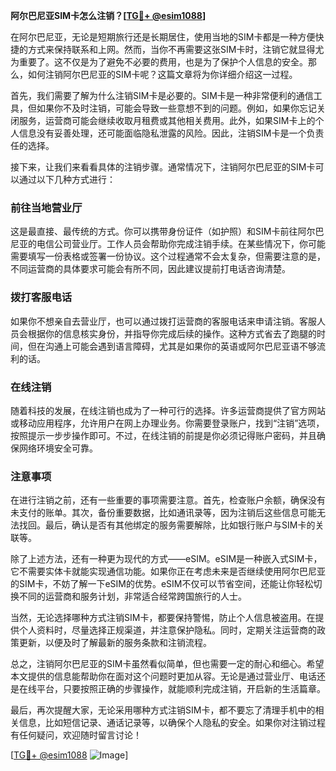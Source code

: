 **阿尔巴尼亚SIM卡怎么注销？[[TG💪+ @esim1088](https://t.me/s/esim1088)]**

在阿尔巴尼亚，无论是短期旅行还是长期居住，使用当地的SIM卡都是一种方便快捷的方式来保持联系和上网。然而，当你不再需要这张SIM卡时，注销它就显得尤为重要了。这不仅是为了避免不必要的费用，也是为了保护个人信息的安全。那么，如何注销阿尔巴尼亚的SIM卡呢？这篇文章将为你详细介绍这一过程。

首先，我们需要了解为什么注销SIM卡是必要的。SIM卡是一种非常便利的通信工具，但如果你不及时注销，可能会导致一些意想不到的问题。例如，如果你忘记关闭服务，运营商可能会继续收取月租费或其他相关费用。此外，如果SIM卡上的个人信息没有妥善处理，还可能面临隐私泄露的风险。因此，注销SIM卡是一个负责任的选择。

接下来，让我们来看看具体的注销步骤。通常情况下，注销阿尔巴尼亚的SIM卡可以通过以下几种方式进行：

### **前往当地营业厅**
这是最直接、最传统的方式。你可以携带身份证件（如护照）和SIM卡前往阿尔巴尼亚的电信公司营业厅。工作人员会帮助你完成注销手续。在某些情况下，你可能需要填写一份表格或签署一份协议。这个过程通常不会太复杂，但需要注意的是，不同运营商的具体要求可能会有所不同，因此建议提前打电话咨询清楚。

### **拨打客服电话**
如果你不想亲自去营业厅，也可以通过拨打运营商的客服电话来申请注销。客服人员会根据你的信息核实身份，并指导你完成后续的操作。这种方式省去了跑腿的时间，但在沟通上可能会遇到语言障碍，尤其是如果你的英语或阿尔巴尼亚语不够流利的话。

### **在线注销**
随着科技的发展，在线注销也成为了一种可行的选择。许多运营商提供了官方网站或移动应用程序，允许用户在网上办理业务。你需要登录账户，找到“注销”选项，按照提示一步步操作即可。不过，在线注销的前提是你必须记得账户密码，并且确保网络环境安全可靠。

### **注意事项**
在进行注销之前，还有一些重要的事项需要注意。首先，检查账户余额，确保没有未支付的账单。其次，备份重要数据，比如通讯录等，因为注销后这些信息可能无法找回。最后，确认是否有其他绑定的服务需要解除，比如银行账户与SIM卡的关联等。

除了上述方法，还有一种更为现代的方式——eSIM。eSIM是一种嵌入式SIM卡，它不需要实体卡就能实现通信功能。如果你正在考虑未来是否继续使用阿尔巴尼亚的SIM卡，不妨了解一下eSIM的优势。eSIM不仅可以节省空间，还能让你轻松切换不同的运营商和服务计划，非常适合经常跨国旅行的人士。

当然，无论选择哪种方式注销SIM卡，都要保持警惕，防止个人信息被盗用。在提供个人资料时，尽量选择正规渠道，并注意保护隐私。同时，定期关注运营商的政策更新，以便及时了解最新的服务条款和注销流程。

总之，注销阿尔巴尼亚的SIM卡虽然看似简单，但也需要一定的耐心和细心。希望本文提供的信息能帮助你在面对这个问题时更加从容。无论是通过营业厅、电话还是在线平台，只要按照正确的步骤操作，就能顺利完成注销，开启新的生活篇章。

最后，再次提醒大家，无论采用哪种方式注销SIM卡，都不要忘了清理手机中的相关信息，比如短信记录、通话记录等，以确保个人隐私的安全。如果你对注销过程有任何疑问，欢迎随时留言讨论！

[[TG💪+ @esim1088](https://t.me/s/esim1088) ![Image](https://i.postimg.cc/4NQfJmqS/Snipaste-2025-05-13-00-14-12.png)]